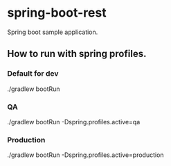 # spring-boot-rest
Spring boot sample application.

## How to run with spring profiles.

### Default for dev
./gradlew bootRun

### QA
./gradlew bootRun -Dspring.profiles.active=qa

### Production
./gradlew bootRun -Dspring.profiles.active=production